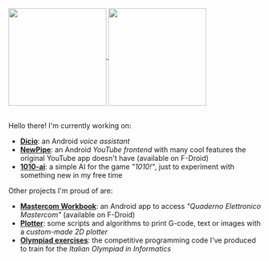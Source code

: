 <a href="https://github-readme-stats.vercel.app/api?username=Stypox&count_private=true&show_icons=true&hide_border=true&bg_color=000000&text_color=c0c0c0">
  <img align="center" height="195px" src="https://github-readme-stats.vercel.app/api?username=Stypox&count_private=true&show_icons=true&hide_border=true&bg_color=000000&text_color=c0c0c0" />
</a>
<a href="https://github-readme-stats.vercel.app/api/top-langs/?username=Stypox&langs_count=6&hide=makefile,nesc,cmake&hide_border=true&layout=compact&bg_color=000000&text_color=c0c0c0">
  <img align="center" height="195px" src="https://github-readme-stats.vercel.app/api/top-langs/?username=Stypox&langs_count=6&hide=makefile,nesc,cmake&hide_border=true&layout=compact&bg_color=000000&text_color=c0c0c0" />
  <br>
  <br>
</a>



Hello there! I'm currently working on:
- [**Dicio**](https://github.com/Stypox/dicio-android): an Android *voice assistant*
- [**NewPipe**](https://github.com/TeamNewPipe/NewPipe): an Android *YouTube frontend* with many cool features the original YouTube app doesn't have (available on F-Droid)
- [**1010-ai**](https://github.com/Stypox/1010-ai): a simple AI for the game *"1010!"*, just to experiment with something new in my free time

Other projects I'm proud of are:
- [**Mastercom Workbook**](https://github.com/Stypox/mastercom-workbook): an Android app to access *"Quaderno Elettronico Mastercom"* (available on F-Droid)
- [**Plotter**](https://github.com/Stypox/plotter): some scripts and algorithms to print G-code, text or images with a *custom-made 2D plotter*
- [**Olympiad exercises**](https://github.com/Stypox/olympiad-exercises): the competitive programming code I've produced to train for the *Italian Olympiad in Informatics*
